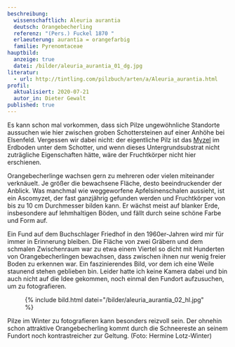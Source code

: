 ```yaml
---
beschreibung:
  wissenschaftlich: Aleuria aurantia
  deutsch: Orangebecherling
  referenz: "(Pers.) Fuckel 1870 "
  erlaeuterung: aurantia = orangefarbig
  familie: Pyrenomtaceae
hauptbild:
  anzeige: true
  datei: /bilder/aleuria_aurantia_01_dg.jpg
literatur:
  - url: http://tintling.com/pilzbuch/arten/a/Aleuria_aurantia.html
profil:
  aktualisiert: 2020-07-21
  autor_in: Dieter Gewalt
published: true
---
```

Es kann schon mal vorkommen, dass sich Pilze ungewöhnliche Standorte aussuchen wie hier zwischen groben Schottersteinen auf einer Anhöhe bei Elsenfeld. Vergessen wir dabei nicht: der eigentliche Pilz ist das [Myzel](<Myzel "Glossar">) im Erdboden unter dem Schotter, und wenn dieses Untergrundsubstrat nicht zuträgliche Eigenschaften hätte, wäre der Fruchtkörper nicht hier erschienen.


Orangebecherlinge wachsen gern zu mehreren oder vielen miteinander verknäuelt. Je größer die bewachsene Fläche, desto beeindruckender der Anblick. Was manchmal wie weggeworfene Apfelsinenschalen aussieht, ist ein Ascomyzet, der fast ganzjährig gefunden werden und Fruchtkörper von bis zu 10 cm Durchmesser bilden kann. Er wächst meist auf blanker Erde, insbesondere auf lehmhaltigen Böden, und fällt durch seine schöne Farbe und Form auf.

Ein Fund auf dem Buchschlager Friedhof in den 1960er-Jahren wird mir für immer in Erinnerung bleiben. Die Fläche von zwei Gräbern und dem schmalen Zwischenraum war zu etwa einem Viertel so dicht mit Hunderten von Orangebecherlingen bewachsen, dass zwischen ihnen nur wenig freier Boden zu erkennen war. Ein faszinierendes Bild, vor dem ich eine Weile staunend stehen geblieben bin. Leider hatte ich keine Kamera dabei und bin auch nicht auf die Idee gekommen, noch einmal den Fundort aufzusuchen, um zu fotografieren.

<figure class="standard">
  {% include bild.html datei="/bilder/aleuria_aurantia_02_hl.jpg" %}
</figure>

Pilze im Winter zu fotografieren kann besonders reizvoll sein. Der ohnehin schon attraktive Orangebecherling kommt durch die Schneereste an seinem Fundort noch kontrastreicher zur Geltung. (Foto: Hermine Lotz-Winter)